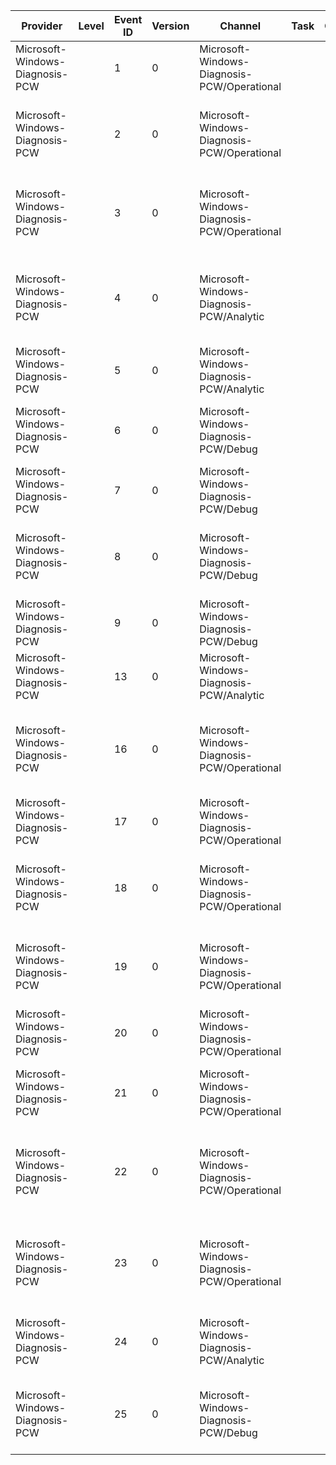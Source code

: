 Provider                         |  Level  |  Event ID  |  Version  |  Channel                                      |  Task  |  Opcode  |  Keyword                 |  Message
---------------------------------|---------|------------|-----------|-----------------------------------------------|--------|----------|--------------------------|--------------------------------------------------------------------------------------------------------------------------
Microsoft-Windows-Diagnosis-PCW  |         |  1         |  0        |  Microsoft-Windows-Diagnosis-PCW/Operational  |        |          |  Errors                  |  Provider {ProviderGuid} failed to register. Error: "{Error}"
Microsoft-Windows-Diagnosis-PCW  |         |  2         |  0        |  Microsoft-Windows-Diagnosis-PCW/Operational  |        |          |  Errors                  |  Provider {ProviderGuid} failed to register counter set {CounterSetGuid}. Error: "{Error}"
Microsoft-Windows-Diagnosis-PCW  |         |  3         |  0        |  Microsoft-Windows-Diagnosis-PCW/Operational  |        |          |  Errors                  |  Instance ({CounterSetGuid}, {InstanceName}, {InstanceId}) could not be created. Error: "{Error}"
Microsoft-Windows-Diagnosis-PCW  |         |  4         |  0        |  Microsoft-Windows-Diagnosis-PCW/Analytic     |        |          |  Provider callouts       |  About to call provider {ProviderGuid} callback with arguments ({CallbackReason}, {MachineName}, {MachineNameSize}).
Microsoft-Windows-Diagnosis-PCW  |         |  5         |  0        |  Microsoft-Windows-Diagnosis-PCW/Analytic     |        |          |  Provider callouts       |  Callback returned. Return value: "{Status}"
Microsoft-Windows-Diagnosis-PCW  |         |  6         |  0        |  Microsoft-Windows-Diagnosis-PCW/Debug        |        |          |  Provider notifications  |  Provider {ProviderGuid} received an invalid notification with size {Size}.
Microsoft-Windows-Diagnosis-PCW  |         |  7         |  0        |  Microsoft-Windows-Diagnosis-PCW/Debug        |        |          |  Provider notifications  |  Provider {ProviderGuid} received notification: {RequestCode}.
Microsoft-Windows-Diagnosis-PCW  |         |  8         |  0        |  Microsoft-Windows-Diagnosis-PCW/Debug        |        |          |  Provider notifications  |  Provider {ProviderGuid} notification handler has replied with size {Size} and error code "{Status}".
Microsoft-Windows-Diagnosis-PCW  |         |  9         |  0        |  Microsoft-Windows-Diagnosis-PCW/Debug        |        |          |  Provider notifications  |  Notification returning with status: "{Status}"
Microsoft-Windows-Diagnosis-PCW  |         |  13        |  0        |  Microsoft-Windows-Diagnosis-PCW/Analytic     |        |          |  Provider queries        |  Query of provider {ProviderGuid} with id {Id} had data collected.
Microsoft-Windows-Diagnosis-PCW  |         |  16        |  0        |  Microsoft-Windows-Diagnosis-PCW/Operational  |        |          |  Errors                  |  Counter {CounterId} of instance ({CounterSetGuid}, {InstanceName}, {InstanceId}) could not be modified. Error: "{Error}"
Microsoft-Windows-Diagnosis-PCW  |         |  17        |  0        |  Microsoft-Windows-Diagnosis-PCW/Operational  |        |          |  Errors                  |  Provider {ProviderGuid} failed to unregister. Error: "{Error}"
Microsoft-Windows-Diagnosis-PCW  |         |  18        |  0        |  Microsoft-Windows-Diagnosis-PCW/Operational  |        |          |  Errors                  |  Instance ({CounterSetGuid}, {InstanceName}, {InstanceId}) could not be closed. Error: "{Error}"
Microsoft-Windows-Diagnosis-PCW  |         |  19        |  0        |  Microsoft-Windows-Diagnosis-PCW/Operational  |        |          |  Errors                  |  Instance ({CounterSetGuid}, {InstanceName}, {InstanceId}) could not be queried. Error: "{Error}"
Microsoft-Windows-Diagnosis-PCW  |         |  20        |  0        |  Microsoft-Windows-Diagnosis-PCW/Operational  |        |          |  Errors                  |  Unable to load pcw.sys, phase {Phase} failed. Error: "{ErrorCode}"
Microsoft-Windows-Diagnosis-PCW  |         |  21        |  0        |  Microsoft-Windows-Diagnosis-PCW/Operational  |        |          |  Errors                  |  Kernel-mode provider failed to register counter set {CounterSetName}. Error: "{ErrorCode}"
Microsoft-Windows-Diagnosis-PCW  |         |  22        |  0        |  Microsoft-Windows-Diagnosis-PCW/Operational  |        |          |  Errors                  |  Kernel-mode provider failed to create instance {InstanceName} of counter set {CounterSetName}. Error: "{ErrorCode}"
Microsoft-Windows-Diagnosis-PCW  |         |  23        |  0        |  Microsoft-Windows-Diagnosis-PCW/Operational  |        |          |  Errors                  |  Kernel-mode provider failed to add instance {InstanceName} of counter set {CounterSetName}. Error: "{ErrorCode}"
Microsoft-Windows-Diagnosis-PCW  |         |  24        |  0        |  Microsoft-Windows-Diagnosis-PCW/Analytic     |        |          |  Errors                  |  PCW driver failed when executing ioctl function {FunctionIndex}. Error: "{ErrorCode}"
Microsoft-Windows-Diagnosis-PCW  |         |  25        |  0        |  Microsoft-Windows-Diagnosis-PCW/Debug        |        |          |  Errors                  |  PCW device missing during registration of counter set {CounterSetGuid} of provider {ProviderGuid}.